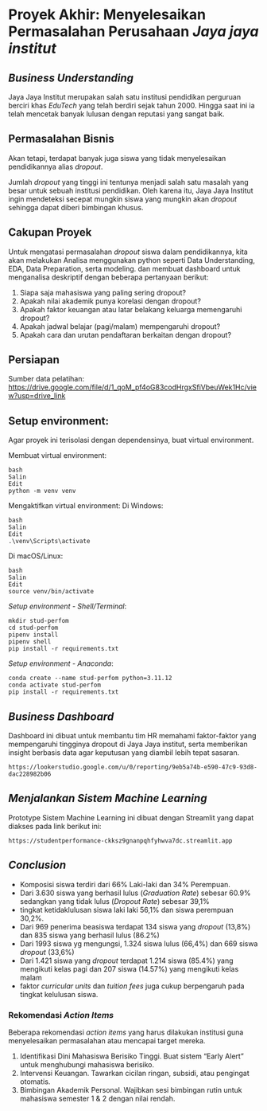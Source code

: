 # Proyek Akhir: Menyelesaikan Permasalahan Perusahaan *Jaya jaya institut*

## ***Business Understanding***

Jaya Jaya Institut merupakan salah satu institusi pendidikan perguruan berciri khas *EduTech* yang telah berdiri sejak tahun 2000. Hingga saat ini ia telah mencetak banyak lulusan dengan reputasi yang sangat baik. 


## **Permasalahan Bisnis**

Akan tetapi, terdapat banyak juga siswa yang tidak menyelesaikan pendidikannya alias *dropout*.

Jumlah *dropout* yang tinggi ini tentunya menjadi salah satu masalah yang besar untuk sebuah institusi pendidikan. Oleh karena itu, Jaya Jaya Institut ingin mendeteksi secepat mungkin siswa yang mungkin akan *dropout* sehingga dapat diberi bimbingan khusus.


## **Cakupan Proyek**

Untuk mengatasi permasalahan *dropout* siswa dalam pendidikannya, kita akan melakukan Analisa menggunakan python seperti Data Understanding, EDA, Data Preparation, serta modeling. dan membuat dashboard untuk menganalisa deskriptif dengan beberapa pertanyaan berikut:
1. Siapa saja mahasiswa yang paling sering dropout?
2. Apakah nilai akademik punya korelasi dengan dropout?
3. Apakah faktor keuangan atau latar belakang keluarga memengaruhi dropout?
4. Apakah jadwal belajar (pagi/malam) mempengaruhi dropout?
5. Apakah cara dan urutan pendaftaran berkaitan dengan dropout?


## **Persiapan**

Sumber data pelatihan: 
https://drive.google.com/file/d/1_qoM_pf4oG83codHrgxSfiVbeuWek1Hc/view?usp=drive_link

## Setup environment:
Agar proyek ini terisolasi dengan dependensinya, buat virtual environment.

Membuat virtual environment:
```
bash
Salin
Edit
python -m venv venv
```

Mengaktifkan virtual environment:
Di Windows:
```
bash
Salin
Edit
.\venv\Scripts\activate
```

Di macOS/Linux:
```
bash
Salin
Edit
source venv/bin/activate
```

*Setup environment - Shell/Terminal*:
```
mkdir stud-perfom
cd stud-perfom
pipenv install
pipenv shell
pip install -r requirements.txt
```

*Setup environment - Anaconda*:
```
conda create --name stud-perfom python=3.11.12
conda activate stud-perfom
pip install -r requirements.txt
```


## ***Business Dashboard***

Dashboard ini dibuat untuk membantu tim HR memahami faktor-faktor yang mempengaruhi tingginya dropout di Jaya Jaya institut, serta memberikan insight berbasis data agar keputusan yang diambil lebih tepat sasaran.

```
https://lookerstudio.google.com/u/0/reporting/9eb5a74b-e590-47c9-93d8-dac228982b06
```

## ***Menjalankan Sistem Machine Learning***
Prototype Sistem Machine Learning ini dibuat dengan Streamlit yang dapat diakses pada link berikut ini:

```
https://studentperformance-ckksz9gnanpqhfyhwva7dc.streamlit.app
```

## ***Conclusion***

- Komposisi siswa terdiri dari 66% Laki-laki dan 34% Perempuan.
- Dari 3.630 siswa yang berhasil lulus (*Graduation Rate*) sebesar 60.9% sedangkan yang tidak lulus (*Dropout Rate*) sebesar 39,1% 
- tingkat ketidaklulusan siswa laki laki 56,1% dan siswa perempuan 30,2%.
- Dari 969 penerima beasiswa terdapat 134 siswa yang *dropout* (13,8%) dan 835 siswa yang berhasil lulus (86.2%)
- Dari 1993 siswa yg mengungsi, 1.324 siswa lulus (66,4%) dan 669 siswa *dropout* (33,6%)
- Dari 1.421 siswa yang *dropout* terdapat 1.214 siswa (85.4%) yang mengikuti kelas pagi dan 207 siswa (14.57%) yang mengikuti kelas malam
- faktor *curricular units* dan *tuition fees* juga cukup berpengaruh pada tingkat kelulusan siswa.


### **Rekomendasi *Action Items***

Beberapa rekomendasi *action items* yang harus dilakukan institusi guna menyelesaikan permasalahan atau mencapai target mereka.
1. Identifikasi Dini Mahasiswa Berisiko Tinggi. Buat sistem “Early Alert” untuk menghubungi mahasiswa berisiko.
2. Intervensi Keuangan. Tawarkan cicilan ringan, subsidi, atau pengingat otomatis.
3. Bimbingan Akademik Personal. Wajibkan sesi bimbingan rutin untuk mahasiswa semester 1 & 2 dengan nilai rendah.
